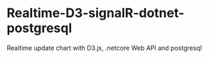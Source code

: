 # Realtime-D3-signalR-dotnet-postgresql
Realtime update chart with D3.js, .netcore Web API and postgresql 
